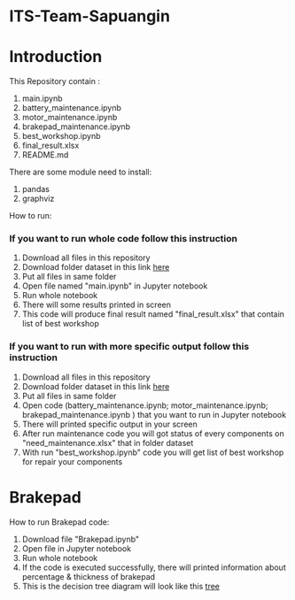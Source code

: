 # ITS-Team-Sapuangin

# Introduction
This Repository contain :
1. main.ipynb
2. battery_maintenance.ipynb
3. motor_maintenance.ipynb
4. brakepad_maintenance.ipynb
5. best_workshop.ipynb
6. final_result.xlsx
7. README.md

There are some module need to install:
1. pandas
2. graphviz


How to run:
### If you want to run whole code follow this instruction

1. Download all files in this repository 
2. Download folder dataset in this link [here]()
3. Put all files in same folder
4. Open file named "main.ipynb" in Jupyter notebook
5. Run whole notebook
6. There will some results printed in screen
7. This code will produce final result named "final_result.xlsx" that contain list of best workshop 

### If you want to run with more specific output follow this instruction

1. Download all files in this repository 
2. Download folder dataset in this link [here]()
3. Put all files in same folder
4. Open code (battery_maintenance.ipynb; motor_maintenance.ipynb; brakepad_maintenance.ipynb ) that you want to run in Jupyter notebook
5. There will printed specific output in your screen
6. After run maintenance code you will got status of every components on "need_maintenance.xlsx" that in folder dataset
7. With run "best_workshop.ipynb" code you will get list of best workshop for repair your components


# Brakepad

How to run Brakepad code:
1. Download file "Brakepad.ipynb" 
2. Open file in Jupyter notebook
3. Run whole notebook
4. If the code is executed successfully, there will printed information about percentage & thickness of brakepad
6. This is the decision tree diagram will look like this [tree](https://user-images.githubusercontent.com/99813942/154808293-eb9b0004-6ee9-40ff-8608-a32543d512a0.png)
